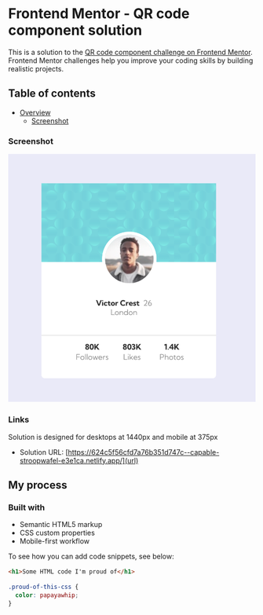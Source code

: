 # Frontend Mentor - QR code component solution

This is a solution to the [QR code component challenge on Frontend Mentor](https://www.frontendmentor.io/challenges/qr-code-component-iux_sIO_H). Frontend Mentor challenges help you improve your coding skills by building realistic projects.

## Table of contents

- [Overview](#overview)
  - [Screenshot](#desktop-screenshot)

### Screenshot

![](./desktop-screenshot.png)

### Links

Solution is designed for desktops at 1440px and mobile at 375px

- Solution URL: [https://624c5f56cfd7a76b351d747c--capable-stroopwafel-e3e1ca.netlify.app/](url)
## My process

### Built with

- Semantic HTML5 markup
- CSS custom properties
- Mobile-first workflow

To see how you can add code snippets, see below:

```html
<h1>Some HTML code I'm proud of</h1>
```

```css
.proud-of-this-css {
  color: papayawhip;
}
```
